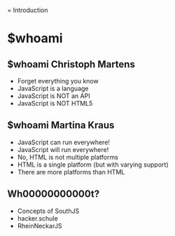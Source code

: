 
= Introduction

# $whoami

## $whoami Christoph Martens

- Forget everything you know
- JavaScript is a language
- JavaScript is NOT an API
- JavaScript is NOT HTML5

## $whoami Martina Kraus

- JavaScript can run everywhere!
- JavaScript will run everywhere!
- No, HTML is not multiple platforms
- HTML is a single platform (but with varying support)
- There are more platforms than HTML


## Wh00000000000t?

- Concepts of SouthJS
- hacker.schule
- RheinNeckarJS
